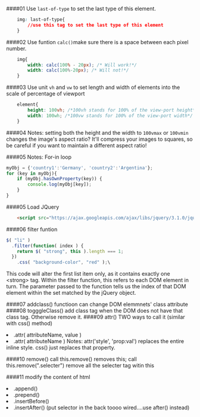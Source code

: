 ####01 Use `last-of-type` to set the last type of this element.

```css
	img: last-of-type{
		//use this tag to set the last type of this element
	}
```
####02 Use funtion `calc()`make sure there is a space between each pixel number. 

```css
	img{
		width: calc(100% - 20px); /* Will work!*/
		width: calc(100%-20px); /* Will not!*/
	}
```
####03 Use unit `vh` and `vw` to set length and width of elements into the scale of percentage of viewport

```css
	element{
		height: 100vh; /*100vh stands for 100% of the view-port height*/
		width: 100wh; /*100vw stands for 100% of the view-port width*/ 
	}
``` 

####04 Notes: setting both the height and the width to `100vmax` or `100vmin` changes the image's aspect ratio? It'll compress your images to squares, so be careful if you want to maintain a different aspect ratio!

####05 Notes: For-in loop 

```js
myObj = {'country1':'Germany', 'country2':'Argentina'};
for (key in myObj){
    if (myObj.hasOwnProperty(key)) {
        console.log(myObj[key]);
    }
}
```
####05 Load JQuery
```html
	<script src="https://ajax.googleapis.com/ajax/libs/jquery/3.1.0/jquery.min.js"></script>
```  
####06 filter funtion
```js
$( "li" )
  .filter(function( index ) {
    return $( "strong", this ).length === 1;
  })
    .css( "background-color", "red" );\
```
This code will alter the first list item only, as it contains exactly one \<strong> tag. Within the filter function, this refers to each DOM element in turn. The parameter passed to the function tells us the index of that DOM element within the set matched by the jQuery object.

####07 addclass() functioon can change DOM elemmnets' class attribute
####08 togggleClass() add class tag when the DOM does not have that class tag. Otherwise remove it.
####09 attr() TWO ways to call it (similar with css() method)<li> .attr( attributeName, value ) <li> .attr( attributeName ) 
Notes: attr('style', 'prop:val') replaces the entire inline style. css()
just replaces that property.

####10 remove() call this.remove() removes this; call this.remove(".selecter") remove all the selecter tag witin this 

####11 modify the content of html
<li>.append()
<li>.prepend()
<li>.insertBefore()
<li>.insertAfter() (put selector in the back toooo wired....use after() instead)